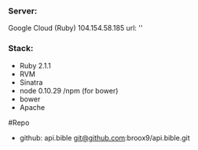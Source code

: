 ### Server:
Google Cloud (Ruby) 104.154.58.185
url: ''

### Stack:
- Ruby 2.1.1
- RVM
- Sinatra
- node 0.10.29 /npm (for bower)
- bower
- Apache


#Repo
- github: api.bible git@github.com:broox9/api.bible.git

